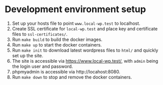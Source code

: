 # Development environment setup

1. Set up your hosts file to point `www.local-wp.test` to localhost.
2. Create SSL certificate for `local-wp.test` and place key and certificate files to `ssl-certificates/`.
3. Run `make build` to build the docker images.
4. Run `make up` to start the docker containers.
5. Run `make init` to download latest wordpress files to `html/` and quickly set up the site.
6. The site is accessible via https://www.local-wp.test/, with `admin` being the login user and password.
7. phpmyadmin is accessible via http://locahost:8080.
8. Run `make down` to stop and remove the docker containers.
